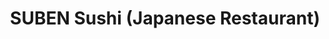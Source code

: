 ---
layout: place
title: "SUBEN Sushi (Japanese Restaurant)"
permalink: /texas/carrollton/suben-sushi-japanese-restaurant.html
stateAbbr: TX
stateName: Texas
cityName: Carrollton
seo:
  name: "SUBEN Sushi (Japanese Restaurant)"
  type: Restaurant
  links: http://subencarrollton.com/
description: "Looking for sushi in Carrollton, Texas? Check out SUBEN Sushi (Japanese Restaurant) for a delightful Japanese dining experience. Enjoy a variety of sushi and..."
place_id: ChIJpzXQ6V4lTIYRdKgJbN5Nvq8
photos:
  - name: >-
      places/ChIJpzXQ6V4lTIYRdKgJbN5Nvq8/photos/AeeoHcJgC2kDAlxasdiRhT54yU-F5cCiBkNEJhF5JpFaktkdoW7szlHEmmEdyOMDMlnAb8eA0mMg4z1hFQm6_TlbTO_bzuFJQnfl681iJJ76sZexNJGp4XZ2YxzTRymGjO0KQYJNFsKCrn-fJ4Ob2Nykl8e7VVdhEQRGtsjEi9pYQLMZ2IvF_KnDI4uz8LlbGrjiXsb5-Q997ctQ2Xi_gRxDCNZYwGsSm5zRWtv4n67Y1JcmEl57S2tWXO3wT2sbQLF5e2pGvf0fXtAc2L1L18bR1fr3ZauJF5F5iP4YJm3kkcgubQ
    widthPx: 3200
    heightPx: 4800
    authorAttributions:
      - displayName: SUBEN Sushi (Japanese Restaurant)
        uri: https://maps.google.com/maps/contrib/116483468400055838966
        photoUri: >-
          https://lh3.googleusercontent.com/a-/ALV-UjUxuTc0sk17pprDw0CGFqfFCofg5p3DxDqzPP-vESKUaNinbZc=s100-p-k-no-mo
    flagContentUri: >-
      https://www.google.com/local/imagery/report/?cb_client=maps_api_places.places_api&image_key=!1e10!2sAF1QipPMGkgw5kD62bRQ5pNUvnNKUBiDQUtbjexX8WQB&hl=en-US
    googleMapsUri: >-
      https://www.google.com/maps/place//data=!3m4!1e2!3m2!1sAF1QipPMGkgw5kD62bRQ5pNUvnNKUBiDQUtbjexX8WQB!2e10!4m2!3m1!1s0x864c255ee9d035a7:0xafbe4dde6c09a874
  - name: >-
      places/ChIJpzXQ6V4lTIYRdKgJbN5Nvq8/photos/AeeoHcL6e_A7NoJXQLzwer6HEcUDBo6YF9omkCPVftZMdoC05COvLXGE4dyscg6W1abRRYdwlJygs-xRqo8cvwu0c4yswMl9rOUAHHxxrwPvf0rpicsNSKMtxVCNLo6e48wqMCtg60Zi0kZRbe0DMqwcJXieMVTu95omFXaIi6q-wvnTBk0gctghHRB4uS1syvSNO_mFWgKI_5iS_sltNZTzBAo9vEaInX6J3LipOWOD8VrRLyCS007bwBDXfbgZxioJ5CgBu1RRdnnCDEi4TEmIECnz1t4IKGX4DG7CmHimYxzPLA
    widthPx: 3000
    heightPx: 4000
    authorAttributions:
      - displayName: SUBEN Sushi (Japanese Restaurant)
        uri: https://maps.google.com/maps/contrib/116483468400055838966
        photoUri: >-
          https://lh3.googleusercontent.com/a-/ALV-UjUxuTc0sk17pprDw0CGFqfFCofg5p3DxDqzPP-vESKUaNinbZc=s100-p-k-no-mo
    flagContentUri: >-
      https://www.google.com/local/imagery/report/?cb_client=maps_api_places.places_api&image_key=!1e10!2sAF1QipPu0Iq8wMeQLqUbhKxO0xhdH_ZaHVQ_dZ_6P4oX&hl=en-US
    googleMapsUri: >-
      https://www.google.com/maps/place//data=!3m4!1e2!3m2!1sAF1QipPu0Iq8wMeQLqUbhKxO0xhdH_ZaHVQ_dZ_6P4oX!2e10!4m2!3m1!1s0x864c255ee9d035a7:0xafbe4dde6c09a874
  - name: >-
      places/ChIJpzXQ6V4lTIYRdKgJbN5Nvq8/photos/AeeoHcKB2OC0-3Qn1uFewaEEupqJrtIZo_hjG2dhtHbQ3fjAfPI7ZJ_OpjCoFoZflA7ks-EYNEpTKMi0RTQjy1N2vM-irZqbAW-afbGXbGLpM7D1B3NS-jpi2tmo34TMZxckYzU0AbLctVCRovnWuB1Fn_sNS6PCF6rdVGg-06b_v58JxrB_3ORraqAsAkOZhBwcUfUDGWQQtVhKq-km9wvS9AXzXhoAJtTly9tnsTg1GeACI4FRR0Pdo5dPnBGPg_1E-v71wq_OCszDmSDjV6Wla2BHzVZQm1Jduh5zAt02334HoLKOs1dlyhowsC_Ks0ZJBSZFSG_lcdtmJGvDeTkHwdhhN5sRRgX8s9Z1z1I9lwnDlogdh0SqvYhs60ai-P_p9qMjRGurxgvy7uN1YA1cyPpjTX0xJSgfVYqKDBzZvI3WdA
    widthPx: 4000
    heightPx: 3000
    authorAttributions:
      - displayName: Kyuwon Han
        uri: https://maps.google.com/maps/contrib/115805041981228063994
        photoUri: >-
          https://lh3.googleusercontent.com/a-/ALV-UjUkmMfPV3MwQe9zWLpRzk1eIO4npbkNjbiHV1lTaDAoXGxDRiPd3g=s100-p-k-no-mo
    flagContentUri: >-
      https://www.google.com/local/imagery/report/?cb_client=maps_api_places.places_api&image_key=!1e10!2sCIHM0ogKEICAgICb677JeA&hl=en-US
    googleMapsUri: >-
      https://www.google.com/maps/place//data=!3m4!1e2!3m2!1sCIHM0ogKEICAgICb677JeA!2e10!4m2!3m1!1s0x864c255ee9d035a7:0xafbe4dde6c09a874
  - name: >-
      places/ChIJpzXQ6V4lTIYRdKgJbN5Nvq8/photos/AeeoHcKrveoTta2jRbTsJnTpUyH4xRjvOVLARJADqJePsUHDigZG_iuk2g9-4w5F8Y1JTznlQkhmYIc6i9BTf63suRR422LGBvfQkQU7N7VyAXeiylKCdbSJWZMxpuk6YAikE6sOpCplCnpeJ8CLkyLkQHRH9A6w8mpxB5HWBBrS2WWR6uoJTIpsz2a8q_2-MMCf-Vr0sp7ECA7gmL-vW0wSqgrpAwNFW09YC7T0lBj_GsxL84ahqC8ijmj4KCjdyMQXKaw_IhJm4L5inlHYFmtM7Tr8xhiOHe1FOJWHzqTSzW9PF48mPuojb8iCA_XLaAcP7UKMKETS9bHZa_WghzYFjdr_zMvLqzMkN52YNirTRKZkUbM1ZZMlh48ZDRwisphIaa7Eani_EO0mNJxnMrMSXm-4jisfsVRp8olwbn6obnYq7Q
    widthPx: 3024
    heightPx: 4032
    authorAttributions:
      - displayName: Ms Mo
        uri: https://maps.google.com/maps/contrib/111098573505200854622
        photoUri: >-
          https://lh3.googleusercontent.com/a-/ALV-UjVQZ-zgRFxHlS5Z47S4nvu1oN10NFFQ0ms24TVQNNE95tOqMuLhXA=s100-p-k-no-mo
    flagContentUri: >-
      https://www.google.com/local/imagery/report/?cb_client=maps_api_places.places_api&image_key=!1e10!2sCIHM0ogKEICAgICvzuuTDQ&hl=en-US
    googleMapsUri: >-
      https://www.google.com/maps/place//data=!3m4!1e2!3m2!1sCIHM0ogKEICAgICvzuuTDQ!2e10!4m2!3m1!1s0x864c255ee9d035a7:0xafbe4dde6c09a874
  - name: >-
      places/ChIJpzXQ6V4lTIYRdKgJbN5Nvq8/photos/AeeoHcLiC0WVNPYTqQKfEYi3jEv1Z7HljJ3FZL5INOtZ_vg_3WV23HF_6J4ZVpMG3naaVrGOHrJvqqB09Ma4Xq0GRF7h9tAkJQkrs7SBzSa54Jf2IjyXIaIWvL4sML9am1qw9PcSZj405IcCudtFn4CrciC2WrXg1jQp5XO310kwpDrp8efVaRogyXfjehiD7nz3m4DDqq90amSyit0EIYgwMpH4pWFypxASzoHx4l59XT-E6Wq4F4S1QODEAaVUKgh_xucXNtUIZ6oDDKvnpLUWw7V_Tlhcj2Ijcw4GGKTpz5yKzw
    widthPx: 3000
    heightPx: 4000
    authorAttributions:
      - displayName: SUBEN Sushi (Japanese Restaurant)
        uri: https://maps.google.com/maps/contrib/116483468400055838966
        photoUri: >-
          https://lh3.googleusercontent.com/a-/ALV-UjUxuTc0sk17pprDw0CGFqfFCofg5p3DxDqzPP-vESKUaNinbZc=s100-p-k-no-mo
    flagContentUri: >-
      https://www.google.com/local/imagery/report/?cb_client=maps_api_places.places_api&image_key=!1e10!2sAF1QipOh6QWjLCyJehSusS4mbwKtqDntBEgf6e-Ljyk0&hl=en-US
    googleMapsUri: >-
      https://www.google.com/maps/place//data=!3m4!1e2!3m2!1sAF1QipOh6QWjLCyJehSusS4mbwKtqDntBEgf6e-Ljyk0!2e10!4m2!3m1!1s0x864c255ee9d035a7:0xafbe4dde6c09a874
  - name: >-
      places/ChIJpzXQ6V4lTIYRdKgJbN5Nvq8/photos/AeeoHcLKh7VKv-SLqx7nFYE1R3RkTWAAh7YuaKnJzoPWpZ1zz71B1z6QxPR_3MyO7bMzDlB8f25y5mkJ1bRo5hzVopvcv8F652EUJO0YF7-T6rFCFZxKByX6yLTrypdavvv4PTGOPwPj2UWoIosRppbkEy70n7YyoCWG2zqtUMQf75f5A5zyxxj_rBf0ILrRmGiie82YV3vxYsT6XdxRQyINHOgX4Q4d1M20Td373JqWIhyWVNLmSR76TJKNBl_ouL1xmr8E8msrQ1epQL-vEqGgeRaj_xlHCdvrr4TbTg2nFiUPDg
    widthPx: 2829
    heightPx: 2830
    authorAttributions:
      - displayName: SUBEN Sushi (Japanese Restaurant)
        uri: https://maps.google.com/maps/contrib/116483468400055838966
        photoUri: >-
          https://lh3.googleusercontent.com/a-/ALV-UjUxuTc0sk17pprDw0CGFqfFCofg5p3DxDqzPP-vESKUaNinbZc=s100-p-k-no-mo
    flagContentUri: >-
      https://www.google.com/local/imagery/report/?cb_client=maps_api_places.places_api&image_key=!1e10!2sAF1QipNIGZzH-xzYYsxzq42whtkeecUCPXXN-OfP5io7&hl=en-US
    googleMapsUri: >-
      https://www.google.com/maps/place//data=!3m4!1e2!3m2!1sAF1QipNIGZzH-xzYYsxzq42whtkeecUCPXXN-OfP5io7!2e10!4m2!3m1!1s0x864c255ee9d035a7:0xafbe4dde6c09a874
  - name: >-
      places/ChIJpzXQ6V4lTIYRdKgJbN5Nvq8/photos/AeeoHcLjEPn3qc9FLQ6K7i7ZxTBXdufs2lrqyXQeHPC7ZLIHW4mXH7ZEExv1O0SQMTmE-3zDCzz25uIREk-OT9RZwAP9ZBNjRLbnwSGoVlsOq3ONeFGiyGw4RuIvy7nqHYP0QM9pGhNLLouKzaM3a_Mz2B89dIBRIvT9MXsuh_Sf86s3haBCpqQ4Ocd2ISYv1KlSp5TzTUwVvb9982khcHZKJdNLO_DFDN1nsrV4dY2PomJ67aidt77kkVrrGE2cre8XLt75m1CIgN4ZgFbMV7MbpYRKJw46VxggqlVkamXFmmEWaBNYYKFfKD8Y5SpasXA9HqGAv2Nykx7cOL_kPIEoLR6qotkU9x6z9kM2RXTmt-ETP-ChP4Mn05QnXySCxKdJX4Q38MbFCdntzC9tGfyecR0G0jhjpb_nyulkt6k2DSD4l9s
    widthPx: 3600
    heightPx: 4800
    authorAttributions:
      - displayName: BellaTorresBruh
        uri: https://maps.google.com/maps/contrib/117446846757739679018
        photoUri: >-
          https://lh3.googleusercontent.com/a-/ALV-UjWYHywzo7LNkshi6BqJNNZ8V56HVtVjstOcTCoj14tT2kaE1rU=s100-p-k-no-mo
    flagContentUri: >-
      https://www.google.com/local/imagery/report/?cb_client=maps_api_places.places_api&image_key=!1e10!2sCIHM0ogKEICAgIDj6bSkigE&hl=en-US
    googleMapsUri: >-
      https://www.google.com/maps/place//data=!3m4!1e2!3m2!1sCIHM0ogKEICAgIDj6bSkigE!2e10!4m2!3m1!1s0x864c255ee9d035a7:0xafbe4dde6c09a874
  - name: >-
      places/ChIJpzXQ6V4lTIYRdKgJbN5Nvq8/photos/AeeoHcLiP4S22qBka38y_7ItWFFo61NENS2-S9eeChJoZvZuQ5eR2EoCS5p_fU0EzdFQTz0M0YAt5TWSwFMWb5x6dOlwfITyRnTGTv3mABsXeu6CrONqgEtjyL0RmhyK73H30LBxuYSdacHaVsRp36lmx_Ys7EbQ0gNLc4cdaecndtqggJ0x2Mbia278aj_SZnU8ilS-qBdFfEfInqRSCh5tbp3R4LCF89WxJIJ1f8FzpxiHeEQt7Ap2XABSP5bN1BdMlIZmCMkYVaWjur1afrkIiXeuVLMQdLhXrHtsDgSi5KXLdAgSCt8SiHJLYh48dczsqlGVJbHndoMD-IzD81LK-IUAZUYW6H-cG7tRJy6MqwDXMAHOOdnm4yUYYERLqow8M3oCFiff10klRylUP3e5KzN3I3RIGPO9-pWGJgeRotO7nc1d
    widthPx: 4032
    heightPx: 3024
    authorAttributions:
      - displayName: Forest
        uri: https://maps.google.com/maps/contrib/106673402467710695164
        photoUri: >-
          https://lh3.googleusercontent.com/a-/ALV-UjUUaOLK57I7fyFlwmvOJpabBVzkDMZWghbNvNhmzzK1gR8_MfF7bA=s100-p-k-no-mo
    flagContentUri: >-
      https://www.google.com/local/imagery/report/?cb_client=maps_api_places.places_api&image_key=!1e10!2sCIHM0ogKEICAgICfnPGi9gE&hl=en-US
    googleMapsUri: >-
      https://www.google.com/maps/place//data=!3m4!1e2!3m2!1sCIHM0ogKEICAgICfnPGi9gE!2e10!4m2!3m1!1s0x864c255ee9d035a7:0xafbe4dde6c09a874
  - name: >-
      places/ChIJpzXQ6V4lTIYRdKgJbN5Nvq8/photos/AeeoHcInTCkFP6H3gxUOegtkuXjfpDWXADAcJgHAI9BYUscCo68wJQ_S5YpFAWDTnCJ8xNQPgzFZu9ifeiDKsgh8do_XVRh8Um13cFNqn1BL8Ql0_nJr5XP5oDiKKnGNWVSvhGwj15hCqObH_EonBlTR2bGq4DyPp-57oJmHjhjxoxvoZnG2_wtHX9GutFSuA04q8QvsDxPgWk3pUsIwTdPMglh2tKeO1I5jaEMFXx0-cxwwdlOr3FyysHnK4Zwh-dPfJaSrbLk1PgPDH22ClkBFNoyGWYa8QTHpqwzoeDccINm_jWS6wWTnSP3ImS0vNK2ETALZZaNRwkdBUOOP_GFF-cyqs2xzV8bB8DdwCubCRkT03QipJXzLwFo_YfXq-BhAexxn-jXnsJbgfy_8rhzE513Q6_o0cExxjJyk_3GI6E2tSuU
    widthPx: 4030
    heightPx: 3022
    authorAttributions:
      - displayName: Chamroeun Puch
        uri: https://maps.google.com/maps/contrib/118443469403641015332
        photoUri: >-
          https://lh3.googleusercontent.com/a-/ALV-UjU7tePoZM4FEnBAXOyePqgKH4j1O6MTj4vf7J48JXFp_vd1MtoO=s100-p-k-no-mo
    flagContentUri: >-
      https://www.google.com/local/imagery/report/?cb_client=maps_api_places.places_api&image_key=!1e10!2sCIHM0ogKEICAgIC-z-KIpAE&hl=en-US
    googleMapsUri: >-
      https://www.google.com/maps/place//data=!3m4!1e2!3m2!1sCIHM0ogKEICAgIC-z-KIpAE!2e10!4m2!3m1!1s0x864c255ee9d035a7:0xafbe4dde6c09a874
  - name: >-
      places/ChIJpzXQ6V4lTIYRdKgJbN5Nvq8/photos/AeeoHcKrkM8r2fpUflue-S0NSsHGHPKmSfrqlvDxnRCk3UA4gbk1C2_B4EL8EMjIgiuuzpxnOdHzXqore8Jc91QTwwMmWCp59TOi_pXd7ZVayBYsfIF2SLWemqjLcWnhwH0NokvJOn1N4YZfA_VEOaWFEoTEN3TDvdF_IuiC9dV2eeztsJXNAvwHMw5xZW7WutBcOFBJqpLOb461fEFGJGaiC7x8X9Ghgb5R7q_4GbSolvL2OimJzY3idRIzb2qncgPc3MGGzrq77tstG_TKFvDT_bt0dYFdlqh2JSttGhjf6bT8w5as0OqHnnYyU9q8EbIsVJ4lsUsbLuG3SVtR8y6dKrhAN52ZUbkDaCrnS-FA2G794kQkS-3fqh0Fi_KeJG3aUSUzWvQwTnJgqgMSeQwRUwz1wTX_tkiuvY0VnUud6rxWtvlt
    widthPx: 4032
    heightPx: 3024
    authorAttributions:
      - displayName: Charline
        uri: https://maps.google.com/maps/contrib/114104943726326468399
        photoUri: >-
          https://lh3.googleusercontent.com/a/ACg8ocLYkOf0Z7GQCH7WTM4UG_FhIUakBHq7yxsEjYs8DmyhfVoa4Q=s100-p-k-no-mo
    flagContentUri: >-
      https://www.google.com/local/imagery/report/?cb_client=maps_api_places.places_api&image_key=!1e10!2sCIHM0ogKEICAgIDzjKPZ-QE&hl=en-US
    googleMapsUri: >-
      https://www.google.com/maps/place//data=!3m4!1e2!3m2!1sCIHM0ogKEICAgIDzjKPZ-QE!2e10!4m2!3m1!1s0x864c255ee9d035a7:0xafbe4dde6c09a874
address: 1025 W Hebron Pkwy Ste 156, Carrollton, TX 75010, USA
street: 1025 W Hebron Pkwy Ste 156
city: Carrollton
state: TX
zip: '75010'
country: USA
neighborhood: Northwest Carrollton
latitude: '33.019553'
longitude: '-96.917205'
accessibility_options:
  wheelchairAccessibleParking: true
  wheelchairAccessibleEntrance: true
  wheelchairAccessibleRestroom: true
  wheelchairAccessibleSeating: true
business_status: OPERATIONAL
name: SUBEN Sushi (Japanese Restaurant)
google_maps_links:
  directionsUri: >-
    https://www.google.com/maps/dir//''/data=!4m7!4m6!1m1!4e2!1m2!1m1!1s0x864c255ee9d035a7:0xafbe4dde6c09a874!3e0
  placeUri: https://maps.google.com/?cid=12663644819903064180
  writeAReviewUri: >-
    https://www.google.com/maps/place//data=!4m3!3m2!1s0x864c255ee9d035a7:0xafbe4dde6c09a874!12e1
  reviewsUri: >-
    https://www.google.com/maps/place//data=!4m4!3m3!1s0x864c255ee9d035a7:0xafbe4dde6c09a874!9m1!1b1
  photosUri: >-
    https://www.google.com/maps/place//data=!4m3!3m2!1s0x864c255ee9d035a7:0xafbe4dde6c09a874!10e5
primary_type: Japanese Restaurant
opening_hours:
  regular: null
  current: null
secondary_opening_hours:
  regular:
    weekdayDescriptions: null
    type: null
  current:
    weekdayDescriptions: null
    type: null
phone: (972) 810-0123
price_level: PRICE_LEVEL_MODERATE
price_range: $10 &ndash; $20
rating: '4.3'
rating_count: 192
website: http://subencarrollton.com/
reviews: null
parking_options: null
payment_options: null
allow_dogs: null
curbside_pickup: null
delivery: null
dine_in: null
good_for_children: null
good_for_groups: null
good_for_sports: null
live_music: null
menu_for_children: null
outdoor_seating: null
reservable: null
restroom: null
serves_beer: null
serves_breakfast: null
serves_brunch: null
serves_cocktails: null
serves_coffee: null
serves_dinner: null
serves_dessert: null
serves_lunch: null
serves_vegetarian_food: null
serves_wine: null
takeout: null
summary: null

---